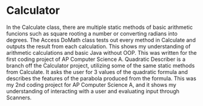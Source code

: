 # Calculator
In the Calculate class, there are multiple static methods of basic arithmetic funcions such as square rooting a number or converting radians into degrees.
The Access DoMath class tests out every method in Calculate and outputs the result from each calculation.
This shows my understanding of arithmetic calculations and basic Java without OOP.
This was written for the first coding project of AP Computer Science A.
Quadratic Describer is a branch off the Calculator project, utilizing some of the same static methods from Calculate.
It asks the user for 3 values of the quadratic formula and describes the features of the parabola produced from the formula.
This was my 2nd coding project for AP Computer Science A, and it shows my understanding of interacting with a user and evaluating input through Scanners.
